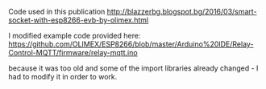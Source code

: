 Code used in this publication
http://blazzerbg.blogspot.bg/2016/03/smart-socket-with-esp8266-evb-by-olimex.html



I modified example code provided here:
 https://github.com/OLIMEX/ESP8266/blob/master/Arduino%20IDE/Relay-Control-MQTT/firmware/relay-mqtt.ino

because it was too old and some of the import libraries already changed - I had to modify it in order to work.
